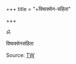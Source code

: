 +++
title = "+विष्वक्सेन-संहिता"

+++

ॐ

विष्वक्सेनसंहिता

Source: [TW](https://archive.org/details/vishvaksena-samhita-of-lakshmi-narasimha-bhatta-series-no.-17-kendriya-sanskrit-vidyapith-tirupati/page/122/mode/2up)